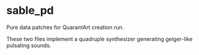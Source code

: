 # sable_pd
Pure data patches for QuarantArt creation run.

These two files implement a quadruple synthesizer generating geiger-like pulsating sounds. 

